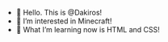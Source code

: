 - 👋 Hello. This is @Dakiros!
- 🙌 I’m interested in Minecraft!
- 🌱 What I’m learning now is HTML and CSS!
